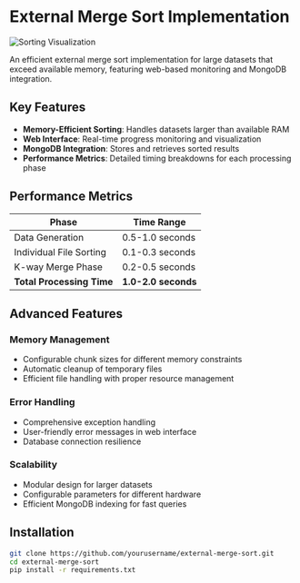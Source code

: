 # External Merge Sort Implementation

![Sorting Visualization](https://via.placeholder.com/800x400?text=Sorting+Visualization) <!-- Replace with actual visualization -->

An efficient external merge sort implementation for large datasets that exceed available memory, featuring web-based monitoring and MongoDB integration.

## Key Features

- **Memory-Efficient Sorting**: Handles datasets larger than available RAM
- **Web Interface**: Real-time progress monitoring and visualization
- **MongoDB Integration**: Stores and retrieves sorted results
- **Performance Metrics**: Detailed timing breakdowns for each processing phase

## Performance Metrics

| Phase                     | Time Range       |
|---------------------------|------------------|
| Data Generation           | 0.5-1.0 seconds  |
| Individual File Sorting    | 0.1-0.3 seconds |
| K-way Merge Phase         | 0.2-0.5 seconds |
| **Total Processing Time** | **1.0-2.0 seconds** |

## Advanced Features

### Memory Management
- Configurable chunk sizes for different memory constraints
- Automatic cleanup of temporary files
- Efficient file handling with proper resource management

### Error Handling
- Comprehensive exception handling
- User-friendly error messages in web interface
- Database connection resilience

### Scalability
- Modular design for larger datasets
- Configurable parameters for different hardware
- Efficient MongoDB indexing for fast queries

## Installation

```bash
git clone https://github.com/yourusername/external-merge-sort.git
cd external-merge-sort
pip install -r requirements.txt
